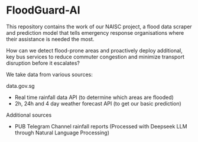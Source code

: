 # FloodGuard-AI
This repository contains the work of our NAISC project, a flood data scraper and prediction model that tells emergency response organisations where their assistance is needed the most.

How can we detect flood-prone areas and proactively deploy additional, key bus services to reduce commuter congestion and minimize transport disruption before it escalates?

We take data from various sources:

data.gov.sg
- Real time rainfall data API (to determine which areas are flooded)
- 2h, 24h and 4 day weather forecast API (to get our basic prediction)

Additional sources
- PUB Telegram Channel rainfall reports (Processed with Deepseek LLM through Natural Language Processing)


